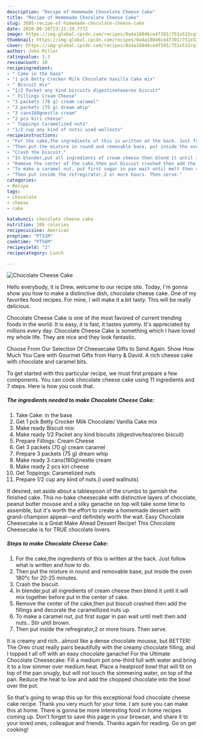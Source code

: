 ```yaml
---
description: "Recipe of Homemade Chocolate Cheese Cake"
title: "Recipe of Homemade Chocolate Cheese Cake"
slug: 3095-recipe-of-homemade-chocolate-cheese-cake
date: 2020-06-18T23:21:19.777Z
image: https://img-global.cpcdn.com/recipes/0a4a18046ce4f391/751x532cq70/chocolate-cheese-cake-recipe-main-photo.jpg
thumbnail: https://img-global.cpcdn.com/recipes/0a4a18046ce4f391/751x532cq70/chocolate-cheese-cake-recipe-main-photo.jpg
cover: https://img-global.cpcdn.com/recipes/0a4a18046ce4f391/751x532cq70/chocolate-cheese-cake-recipe-main-photo.jpg
author: John Miller
ratingvalue: 3.3
reviewcount: 10
recipeingredient:
- " Cake in the base"
- "1 pck Betty Crocker Milk Chocolate Vanilla Cake mix"
- " Biscuit mix"
- "1/2 Packet any kind biscuits digestiveteaoreo biscuit"
- " Fillings Cream Cheese"
- "3 packets (70 g) cream caramel"
- "3 packets (75 g) dream whip"
- "3 cans160gnestle cream"
- "2 pcs kiri cheese"
- " Toppings Caramelized nuts"
- "1/2 cup any kind of nutsi used wallnuts"
recipeinstructions:
- "For the cake,the ingredients of this is written at the back. Just follow what is written and how to do."
- "Then put the mixture in round and removable base, put inside the oven 180°c for 20-25 minutes."
- "Crash the biscuit."
- "In blender,put all ingredients of cream cheese then blend it until it will mix together before put in the center of cake."
- "Remove the center of the cake,then put biscuit crashed then add the fillings and decorate the caramellized nuts up."
- "To make a caramel nut, put first sugar in pan wait until melt then add nuts.. Stir until brown."
- "Then put inside the refregirator,2 or more hours. Then serve."
categories:
- Recipe
tags:
- chocolate
- cheese
- cake

katakunci: chocolate cheese cake 
nutrition: 209 calories
recipecuisine: American
preptime: "PT31M"
cooktime: "PT56M"
recipeyield: "2"
recipecategory: Lunch

---
```



![Chocolate Cheese Cake](https://img-global.cpcdn.com/recipes/0a4a18046ce4f391/751x532cq70/chocolate-cheese-cake-recipe-main-photo.jpg)

Hello everybody, it is Drew, welcome to our recipe site. Today, I'm gonna show you how to make a distinctive dish, chocolate cheese cake. One of my favorites food recipes. For mine, I will make it a bit tasty. This will be really delicious.

Chocolate Cheese Cake is one of the most favored of current trending foods in the world. It is easy, it is fast, it tastes yummy. It's appreciated by millions every day. Chocolate Cheese Cake is something which I have loved my whole life. They are nice and they look fantastic.

Choose From Our Selection Of Cheesecake Gifts to Send Again. Show How Much You Care with Gourmet Gifts from Harry &amp; David. A rich cheese cake with chocolate and caramel bits.


To get started with this particular recipe, we must first prepare a few components. You can cook chocolate cheese cake using 11 ingredients and 7 steps. Here is how you cook that.

<!--inarticleads1-->

##### The ingredients needed to make Chocolate Cheese Cake:

1. Take  Cake: in the base
1. Get 1 pck Betty Crocker Milk Chocolate/ Vanilla Cake mix
1. Make ready  Biscuit mix:
1. Make ready 1/2 Packet any kind biscuits (digestive/tea/oreo biscuit)
1. Prepare  Fillings: Cream Cheese
1. Get 3 packets (70 g) cream caramel
1. Prepare 3 packets (75 g) dream whip
1. Make ready 3 cans(160g)nestle cream
1. Make ready 2 pcs kiri cheese
1. Get  Toppings: Caramelized nuts
1. Prepare 1/2 cup any kind of nuts.(i used wallnuts)


If desired, set aside about a tablespoon of the crumbs to garnish the finished cake. This no-bake cheesecake with distinctive layers of chocolate, peanut butter mousse and a silky ganache on top will take some time to assemble, but it&#39;s worth the effort to create a homemade dessert with grand-champion appeal—and definitely worth the wait. Easy Chocolate Cheesecake is a Great Make Ahead Dessert Recipe! This Chocolate Cheesecake is for TRUE chocolate lovers. 

<!--inarticleads2-->

##### Steps to make Chocolate Cheese Cake:

1. For the cake,the ingredients of this is written at the back. Just follow what is written and how to do.
1. Then put the mixture in round and removable base, put inside the oven 180°c for 20-25 minutes.
1. Crash the biscuit.
1. In blender,put all ingredients of cream cheese then blend it until it will mix together before put in the center of cake.
1. Remove the center of the cake,then put biscuit crashed then add the fillings and decorate the caramellized nuts up.
1. To make a caramel nut, put first sugar in pan wait until melt then add nuts.. Stir until brown.
1. Then put inside the refregirator,2 or more hours. Then serve.


It is creamy and rich…almost like a dense chocolate mousse, but BETTER! The Oreo crust really pairs beautifully with the creamy chocolate filling, and I topped t all off with an easy chocolate ganache! For the Ultimate Chocolate Cheesecake: Fill a medium pot one-third full with water and bring it to a low simmer over medium heat. Place a heatproof bowl that will fit on top of the pan snugly, but will not touch the simmering water, on top of the pan. Reduce the heat to low and add the chopped chocolate into the bowl over the pot. 

So that's going to wrap this up for this exceptional food chocolate cheese cake recipe. Thank you very much for your time. I am sure you can make this at home. There is gonna be more interesting food in home recipes coming up. Don't forget to save this page in your browser, and share it to your loved ones, colleague and friends. Thanks again for reading. Go on get cooking!
